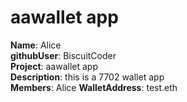 # aawallet app

**Name**: Alice  
**githubUser**: BiscuitCoder  
**Project**: aawallet app  
**Description**: this is a 7702 wallet app  
**Members**: Alice
**WalletAddress**: test.eth